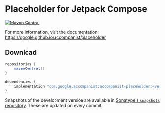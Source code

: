 # Placeholder for Jetpack Compose

[![Maven Central](https://img.shields.io/maven-central/v/com.google.accompanist/accompanist-placeholder)](https://search.maven.org/search?q=g:com.google.accompanist)

For more information, visit the documentation: https://google.github.io/accompanist/placeholder

## Download

```groovy
repositories {
    mavenCentral()
}

dependencies {
    implementation "com.google.accompanist:accompanist-placeholder:<version>"
}
```

Snapshots of the development version are available in [Sonatype's `snapshots` repository][snap]. These are updated on every commit.

  [snap]: https://oss.sonatype.org/content/repositories/snapshots/com/google/accompanist/accompanist-placeholder/